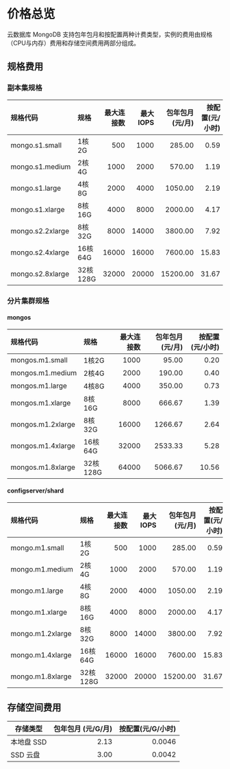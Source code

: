 # 价格总览

 云数据库 MongoDB 支持包年包月和按配置两种计费类型，实例的费用由规格（CPU与内存）费用和存储空间费用两部分组成。

## 规格费用

### 副本集规格

| 规格代码         | 规格    | 最大连接数 | 最大IOPS | 包年包月(元/月) | 按配置(元/小时) |
| :--------------- | :------ | ---------: | -------: | --------------: | --------------: |
| mongo.s1.small   | 1核2G   |        500 |     1000 |          285.00 |            0.59 |
| mongo.s1.medium  | 2核4G   |       1000 |     2000 |          570.00 |            1.19 |
| mongo.s1.large   | 4核8G   |       2000 |     4000 |         1050.00 |            2.19 |
| mongo.s1.xlarge  | 8核16G  |       4000 |     8000 |         2000.00 |            4.17 |
| mongo.s2.2xlarge | 8核32G  |       8000 |    14000 |         3800.00 |            7.92 |
| mongo.s2.4xlarge | 16核64G |      16000 |    16000 |         7600.00 |           15.83 |
| mongo.s2.8xlarge | 32核128G |     32000 |    20000 |        15200.00 |           31.67 |

### 分片集群规格

#### mongos

| 规格代码          | 规格    | 最大连接数 |  包年包月(元/月) | 按配置(元/小时) |
| :---------------- | :------ | ---------: |  --------------: | --------------: |
| mongos.m1.small   | 1核2G   |       1000 |             95.00 |            0.20 |
| mongos.m1.medium  | 2核4G   |       2000 |          190.00 |            0.40 |
| mongos.m1.large   | 4核8G   |       4000 |            350.00 |            0.73 |
| mongos.m1.xlarge  | 8核16G  |       8000 |             666.67 |            1.39 |
| mongos.m1.2xlarge | 8核32G  |      16000 |           1266.67 |            2.64 |
| mongos.m1.4xlarge | 16核64G |      32000 |         2533.33 |            5.28 |
| mongos.m1.8xlarge | 32核128G |     64000|           5066.67 |            10.56|

#### configserver/shard

| 规格代码         | 规格    | 最大连接数 | 最大IOPS | 包年包月(元/月) | 按配置(元/小时) |
| :--------------- | :------ | ---------: | -------: | --------------: | --------------: |
| mongo.m1.small   | 1核2G   |        500 |     1000 |          285.00 |            0.59 |
| mongo.m1.medium  | 2核4G   |       1000 |     2000 |          570.00 |            1.19 |
| mongo.m1.large   | 4核8G   |       2000 |     4000 |         1050.00 |            2.19 |
| mongo.m1.xlarge  | 8核16G  |       4000 |     8000 |         2000.00 |            4.17 |
| mongo.m1.2xlarge | 8核32G  |       8000 |    14000 |         3800.00 |            7.92 |
| mongo.m1.4xlarge | 16核64G |      16000 |    16000 |         7600.00 |           15.83 |
| mongo.m1.8xlarge | 32核128G |     32000 |    20000 |        15200.00 |           31.67 |

## 存储空间费用

| 存储类型    | 包年包月 (元/G/月) | 按配置(元/G/小时) |
| ----------- | -----------------: | ----------------: |
| 本地盘 SSD  |               2.13 |            0.0046 |
| SSD 云盘 |               3.00 |            0.0042 |



